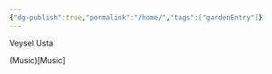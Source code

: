 ```yaml
---
{"dg-publish":true,"permalink":"/home/","tags":["gardenEntry"]}
---
```



Veysel Usta 


(Music)[Music]


